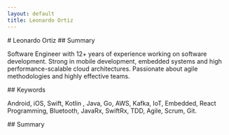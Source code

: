 ```yaml
---
layout: default
title: Leonardo Ortiz
---
```

<div class="blurb">
	# Leonardo Ortiz
	## Summary
	<p>Software Engineer with 12+ years of experience working on software development. Strong in mobile development, embedded systems and high performance-scalable cloud architectures. Passionate about agile methodologies and highly effective teams.</p>
	<!-- Keyboards-->
	## Keywords
	<p>Android, iOS, Swift, Kotlin , Java, Go, AWS, Kafka, IoT, Embedded, React Programming, Bluetooth, JavaRx, SwiftRx, TDD, Agile, Scrum, Git.</p>
	<!-- Experiencie -->
	## Summary

</div>
